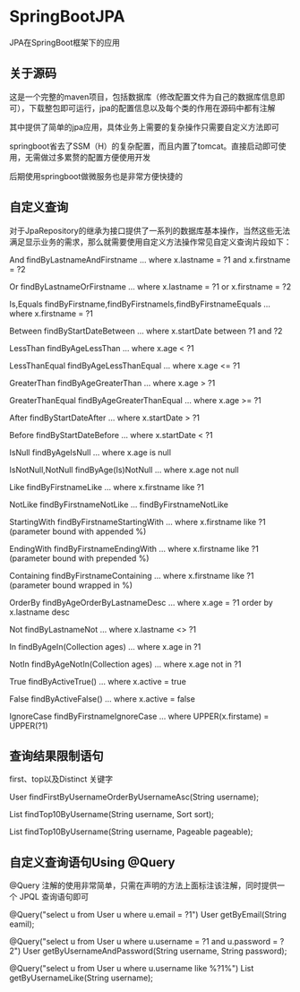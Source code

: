 # SpringBootJPA
JPA在SpringBoot框架下的应用

## 关于源码

这是一个完整的maven项目，包括数据库（修改配置文件为自己的数据库信息即可），下载整包即可运行，jpa的配置信息以及每个类的作用在源码中都有注解

其中提供了简单的jpa应用，具体业务上需要的复杂操作只需要自定义方法即可

springboot省去了SSM（H）的复杂配置，而且内置了tomcat。直接启动即可使用，无需做过多累赘的配置方便使用开发

后期使用springboot做微服务也是非常方便快捷的

## 自定义查询

对于JpaRepository的继承为接口提供了一系列的数据库基本操作，当然这些无法满足显示业务的需求，那么就需要使用自定义方法操作常见自定义查询片段如下：

And					findByLastnameAndFirstname								… where x.lastname = ?1 and x.firstname = ?2

Or					findByLastnameOrFirstname								… where x.lastname = ?1 or x.firstname = ?2

Is,Equals			findByFirstname,findByFirstnameIs,findByFirstnameEquals	… where x.firstname = ?1

Between				findByStartDateBetween									… where x.startDate between ?1 and ?2

LessThan			findByAgeLessThan										… where x.age < ?1

LessThanEqual		findByAgeLessThanEqual									… where x.age <= ?1

GreaterThan			findByAgeGreaterThan									… where x.age > ?1

GreaterThanEqual	findByAgeGreaterThanEqual								… where x.age >= ?1

After				findByStartDateAfter									… where x.startDate > ?1

Before				findByStartDateBefore									… where x.startDate < ?1

IsNull				findByAgeIsNull											… where x.age is null

IsNotNull,NotNull	findByAge(Is)NotNull									… where x.age not null

Like				findByFirstnameLike										… where x.firstname like ?1

NotLike				findByFirstnameNotLike									… findByFirstnameNotLike

StartingWith		findByFirstnameStartingWith								… where x.firstname like ?1 (parameter bound with appended %)

EndingWith			findByFirstnameEndingWith								… where x.firstname like ?1 (parameter bound with prepended %)

Containing			findByFirstnameContaining								… where x.firstname like ?1 (parameter bound wrapped in %)

OrderBy				findByAgeOrderByLastnameDesc							… where x.age = ?1 order by x.lastname desc

Not					findByLastnameNot										… where x.lastname <> ?1

In					findByAgeIn(Collection<Age> ages)						… where x.age in ?1

NotIn				findByAgeNotIn(Collection<Age> ages)					… where x.age not in ?1

True				findByActiveTrue()										… where x.active = true

False				findByActiveFalse()										… where x.active = false

IgnoreCase			findByFirstnameIgnoreCase								… where UPPER(x.firstame) = UPPER(?1)



## 查询结果限制语句

first、top以及Distinct 关键字
 
User findFirstByUsernameOrderByUsernameAsc(String username);

List<User> findTop10ByUsername(String username, Sort sort);
    
List<User> findTop10ByUsername(String username, Pageable pageable);

## 自定义查询语句Using @Query

@Query 注解的使用非常简单，只需在声明的方法上面标注该注解，同时提供一个 JPQL 查询语句即可

@Query("select u from User u where u.email = ?1")
User getByEmail(String eamil);

@Query("select u from User u where u.username = ?1 and u.password = ?2")
User getByUsernameAndPassword(String username, String password);

@Query("select u from User u where u.username like %?1%")
List<User> getByUsernameLike(String username);
